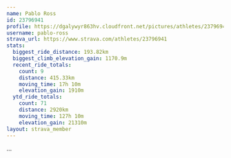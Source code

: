 ```yaml
---
name: Pablo Ross
id: 23796941
profile: https://dgalywyr863hv.cloudfront.net/pictures/athletes/23796941/14615399/1/large.jpg
username: pablo-ross
strava_url: https://www.strava.com/athletes/23796941
stats:
  biggest_ride_distance: 193.82km
  biggest_climb_elevation_gain: 1170.9m
  recent_ride_totals:
    count: 9
    distance: 415.33km
    moving_time: 17h 10m
    elevation_gain: 1910m
  ytd_ride_totals:
    count: 71
    distance: 2920km
    moving_time: 127h 10m
    elevation_gain: 21310m
layout: strava_member
--- 
```

...
